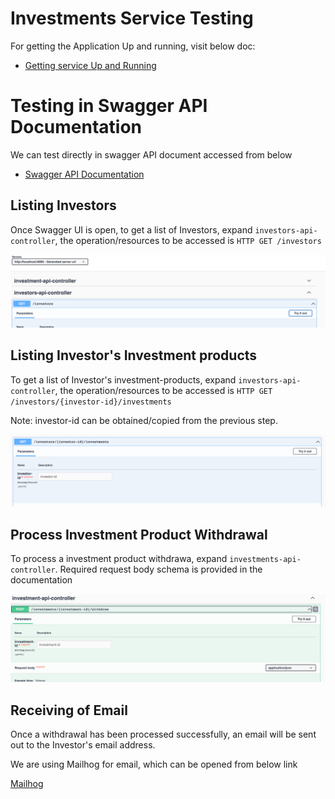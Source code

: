 # Investments Service Testing
For getting the Application Up and running, visit below doc:
* [Getting service Up and Running](README.md)

# Testing in Swagger API Documentation
We can test directly in swagger API document accessed from below

* [Swagger API Documentation](http://localhost:8080/swagger-ui/index.html)

## Listing Investors
Once Swagger UI is open, to get a list of Investors, expand `investors-api-controller`, the operation/resources to be accessed is `HTTP GET /investors`  

![img_1.png](img_1.png)

## Listing Investor's Investment products 
To get a list of Investor's investment-products, expand `investors-api-controller`, the operation/resources to be accessed is `HTTP GET /investors/{investor-id}/investments`

Note: investor-id can be obtained/copied from the previous step.

![img_2.png](img_2.png)

## Process Investment Product Withdrawal
To process a investment product withdrawa, expand `investments-api-controller`. Required request body schema is provided in the documentation

![img_3.png](img_3.png)

## Receiving of Email
Once a withdrawal has been processed successfully, an email will be sent out to the Investor's email address.

We are using Mailhog for email, which can be opened from below link

[Mailhog](http://localhost:8025/)